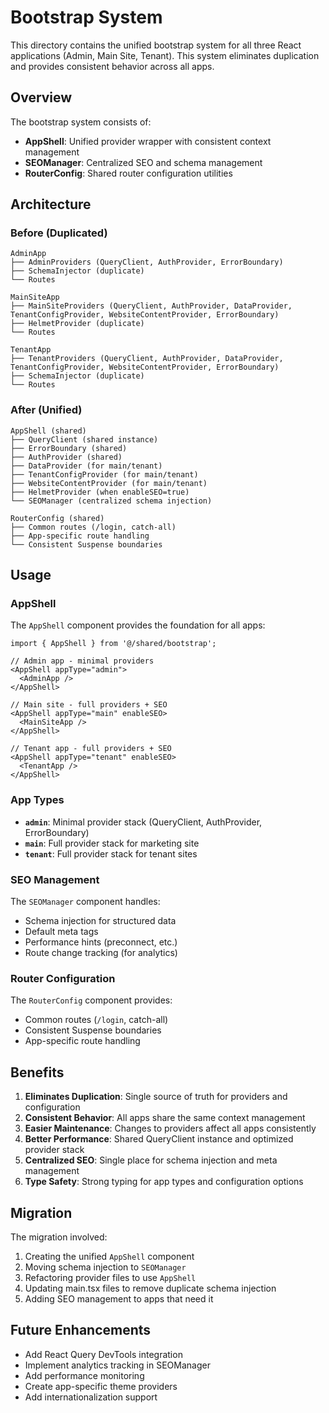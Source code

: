 # Bootstrap System

This directory contains the unified bootstrap system for all three React applications (Admin, Main Site, Tenant). This system eliminates duplication and provides consistent behavior across all apps.

## Overview

The bootstrap system consists of:

- **AppShell**: Unified provider wrapper with consistent context management
- **SEOManager**: Centralized SEO and schema management
- **RouterConfig**: Shared router configuration utilities

## Architecture

### Before (Duplicated)
```
AdminApp
├── AdminProviders (QueryClient, AuthProvider, ErrorBoundary)
├── SchemaInjector (duplicate)
└── Routes

MainSiteApp  
├── MainSiteProviders (QueryClient, AuthProvider, DataProvider, TenantConfigProvider, WebsiteContentProvider, ErrorBoundary)
├── HelmetProvider (duplicate)
└── Routes

TenantApp
├── TenantProviders (QueryClient, AuthProvider, DataProvider, TenantConfigProvider, WebsiteContentProvider, ErrorBoundary)
├── SchemaInjector (duplicate)
└── Routes
```

### After (Unified)
```
AppShell (shared)
├── QueryClient (shared instance)
├── ErrorBoundary (shared)
├── AuthProvider (shared)
├── DataProvider (for main/tenant)
├── TenantConfigProvider (for main/tenant)
├── WebsiteContentProvider (for main/tenant)
├── HelmetProvider (when enableSEO=true)
└── SEOManager (centralized schema injection)

RouterConfig (shared)
├── Common routes (/login, catch-all)
├── App-specific route handling
└── Consistent Suspense boundaries
```

## Usage

### AppShell

The `AppShell` component provides the foundation for all apps:

```tsx
import { AppShell } from '@/shared/bootstrap';

// Admin app - minimal providers
<AppShell appType="admin">
  <AdminApp />
</AppShell>

// Main site - full providers + SEO
<AppShell appType="main" enableSEO>
  <MainSiteApp />
</AppShell>

// Tenant app - full providers + SEO
<AppShell appType="tenant" enableSEO>
  <TenantApp />
</AppShell>
```

### App Types

- **`admin`**: Minimal provider stack (QueryClient, AuthProvider, ErrorBoundary)
- **`main`**: Full provider stack for marketing site
- **`tenant`**: Full provider stack for tenant sites

### SEO Management

The `SEOManager` component handles:

- Schema injection for structured data
- Default meta tags
- Performance hints (preconnect, etc.)
- Route change tracking (for analytics)

### Router Configuration

The `RouterConfig` component provides:

- Common routes (`/login`, catch-all)
- Consistent Suspense boundaries
- App-specific route handling

## Benefits

1. **Eliminates Duplication**: Single source of truth for providers and configuration
2. **Consistent Behavior**: All apps share the same context management
3. **Easier Maintenance**: Changes to providers affect all apps consistently
4. **Better Performance**: Shared QueryClient instance and optimized provider stack
5. **Centralized SEO**: Single place for schema injection and meta management
6. **Type Safety**: Strong typing for app types and configuration options

## Migration

The migration involved:

1. Creating the unified `AppShell` component
2. Moving schema injection to `SEOManager`
3. Refactoring provider files to use `AppShell`
4. Updating main.tsx files to remove duplicate schema injection
5. Adding SEO management to apps that need it

## Future Enhancements

- Add React Query DevTools integration
- Implement analytics tracking in SEOManager
- Add performance monitoring
- Create app-specific theme providers
- Add internationalization support

